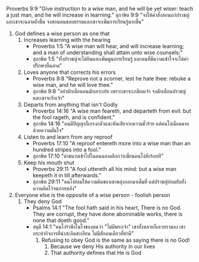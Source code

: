 Proverbs 9:9 "Give instruction to a wise man, and he will be yet wiser: teach a just man, and he will increase in learning."
สุภาษิต 9:9 "จงให้คำสั่งสอนแก่ปราชญ์และเขาจะฉลาดยิ่งขึ้น จงสอนคนชอบธรรมและเขาจะเพิ่มการเรียนรู้มากขึ้น"

1. God defines a wise person as one that
	1. Increases learning with the hearing
		- Proverbs 1:5 "A wise man will hear, and will increase learning; and a man of understanding shall attain unto wise counsels:"
		- สุภาษิต 1:5 "ทั้งปราชญ์จะได้ยินและเพิ่มพูนการเรียนรู้ และคนที่มีความเข้าใจจะได้คำปรึกษาที่ฉลาด"
	2. Loves anyone that corrects his errors
		- Proverbs 9:8 "Reprove not a scorner, lest he hate thee: rebuke a wise man, and he will love thee."
		- สุภาษิต 9:8 "อย่าตักเตือนคนมักเยาะเย้ย เพราะเขาจะเกลียดเจ้า จงตักเตือนปราชญ์ และเขาจะรักเจ้า"
	3. Departs from anything that isn't Godly
		- Proverbs 14:16 "A wise man feareth, and departeth from evil: but the fool rageth, and is confident."
		- สุภาษิต 14:16 "คนมีปัญญาก็เกรงกลัวและหันเสียจากความชั่วร้าย แต่คนโง่เดือดดาลด้วยความมั่นใจ"
	4. Listen to and learn from any reproof
		- Proverbs 17:10 "A reproof entereth more into a wise man than an hundred stripes into a fool."
		- สุภาษิต 17:10 "คำขนาบเข้าไปในคนฉลาดลึกกว่าเฆี่ยนคนโง่สักร้อยที"
	5. Keep his mouth shut
		- Proverbs 29:11 "A fool uttereth all his mind: but a wise man keepeth it in till afterwards."
		- สุภาษิต 29:11 "คนโง่ย่อมให้ความคิดของเขาพลุ่งออกมาเต็มที่ แต่ปราชญ์ย่อมยับยั้งความคิดไว้จนภายหลัง"
2. Everyone else is the opposite of a wise person - foolish person
	1. They deny God
		- Psalms 14:1 "The fool hath said in his heart, There is no God. They are corrupt, they have done abominable works, there is none that doeth good."
		- สดุดี 14:1 "คนโง่รำพึงในใจของตนว่า "ไม่มีพระเจ้า" เขาทั้งหลายก็เลวทรามลง เขากระทำกิจการที่น่าสะอิดสะเอียน ไม่มีสักคนเดียวที่ทำดี"
			1. Refusing to obey God is the same as saying there is no God!
				1. Because we deny His authority in our lives
				2. That authority defines that He is God